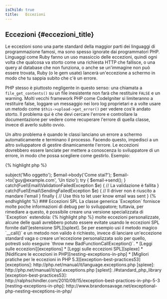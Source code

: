 ```yaml
---
isChild: true
title:   Eccezioni
---
```


## Eccezioni {#eccezioni_title}

Le eccezioni sono una parte standard della maggior parti dei linguaggi di
programmazione famosi, ma sono spesso ignorate dai programmatori PHP. Linguaggi
come Ruby fanno un uso massiccio delle eccezioni, quindi ogni volta che qualcosa
va storto come una richiesta HTTP che fallisce, o una query al database che non
funziona, o anche se un'immagine non può essere trovata, Ruby (o le gem usate)
lancerà un'eccezione a schermo in modo che tu sappia subito che c'è un errore.

PHP stesso è piuttosto negligente in questo senso: una chiamata a
`file_get_contents()` su un file inesistente non farà che restituire `FALSE`
e un warning. Molti vecchi framework PHP come CodeIgniter si limiteranno a
restituire false, loggare un messaggio nei loro log proprietari e a volte usare
un metodo come `$this->upload->get_error()` per vedere cos'è andato storto. Il
problema qui è che devi cercare l'errore e controllare la documentazione per
vedere come recuperare l'errore di quella classe, invece di averlo subito ovvio.

Un altro problema è quando le classi lanciano un errore a schermo
automaticamente e terminano il processo. Facendo questo, impedisci a un altro
sviluppatore di gestire dinamicamente l'errore. Le eccezioni dovrebbero essere
lanciate per mettere a conoscenza lo sviluppatore di un errore, in modo che
possa scegliere come gestirlo. Esempio:

{% highlight php %}
<?php
$email = new Fuel\Email;
$email->subject('Mio oggetto');
$email->body('Come stai?');
$email->to('guy@example.com', 'Un tizio');

try
{
    $email->send();
}
catch(Fuel\Email\ValidationFailedException $e)
{
    // La validazione è fallita
}
catch(Fuel\Email\SendingFailedException $e)
{
    // Il driver non è riuscito a mandare l'email
}
finally
{
    // Use this to let user know email was sent
}
{% endhighlight %}

### Eccezioni SPL

La classe generica `Exception` fornisce molte poche informazioni di debug per lo
sviluppatore; tuttavia, per rimediare a questo, è possibile creare una versione
specializzata di `Exception` estendola:

{% highlight php %}
<?php
class ValidationException extends Exception {}
{% endhighlight %}

Questo significa che puoi aggiungere più blocchi catch e gestire differenti
eccezioni in modo differente. Questo può portare alla creazione di
<em>molte</em> eccezioni personalizzate, alcune delle quali avrebbero potuto
essere evitate usando le eccezioni SPL fornite dall'[estensione SPL][splext].

Se per esempio usi il metodo magico `__call()` e un metodo non valido è
richiesto, invece di lanciare un'eccezione standard vaga o creare un'eccezione
personalizzata solo per quello, potresti solo eseguire
`throw new BadFunctionCallException()`.

* [Leggi sulle eccezioni][exceptions]
* [Leggi sulle eccezioni SPL][splexe]
* [Nidificare le eccezioni in PHP][nesting-exceptions-in-php]
* [Migliori pratiche per le eccezioni in PHP 5.3][exception-best-practices53]

[exceptions]: http://php.net/manual/it/language.exceptions.php
[splexe]: http://php.net/manual/it/spl.exceptions.php
[splext]: /#standard_php_library
[exception-best-practices53]: http://ralphschindler.com/2010/09/15/exception-best-practices-in-php-5-3
[nesting-exceptions-in-php]: http://www.brandonsavage.net/exceptional-php-nesting-exceptions-in-php/
